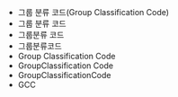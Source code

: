 - 그룹 분류 코드(Group Classification Code)
- 그룹 분류 코드
- 그룹분류 코드
- 그룹분류코드
- Group Classification Code
- GroupClassification Code
- GroupClassificationCode
- GCC